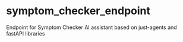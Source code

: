 # symptom_checker_endpoint
Endpoint for Symptom Checker AI assistant based on just-agents and fastAPI libraries
